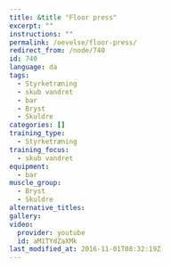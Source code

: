 ```yaml
---
title: &title "Floor press"
excerpt: ""
instructions: ""
permalink: /oevelse/floor-press/
redirect_from: /node/740
id: 740
language: da
tags:
  - Styrketræning
  - skub vandret
  - bar
  - Bryst
  - Skuldre
categories: []
training_type: 
  - Styrketræning
training_focus: 
  - skub vandret
equipment:
  - bar
muscle_group:
  - Bryst
  - Skuldre
alternative_titles:
gallery:
video:
  provider: youtube
  id: aM1TYdZaXMk
last_modified_at: 2016-11-01T08:32:19Z
---
```

